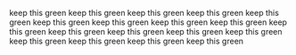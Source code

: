 keep this green
keep this green
keep this green
keep this green
keep this green
keep this green
keep this green
keep this green
keep this green
keep this green
keep this green
keep this green
keep this green
keep this green
keep this green
keep this green
keep this green
keep this green
